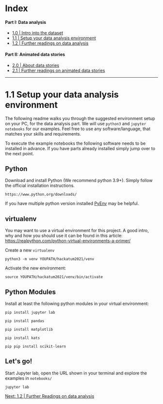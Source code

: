 # Index

#### Part I: Data analysis
- [1.0 | Intro into the dataset](1-0_Intro-Dataset.md)
- [1.1 | Setup your data analysis environment](1-1_Environment-Setup.md)
- [1.2 | Further readings on data analysis](1-2_Collection-Data-Analysis-Libraries.md)

#### Part II: Animated data stories
- [2.0 | About data stories](2-0_Intro-Datastories.md)
- [2.1 | Further readings on animated data stories](2-1_Collection-Animated-Datastories.md)

---
# 1.1 Setup your data analysis environment
The following readme walks you through the suggested environment setup on your PC, for the data analysis part. 
We will use `python3` and `jupyter notebooks` for our examples. Feel free to use any software/language, that matches your skills and requirements.

To execute the example notebooks the following software needs to be installed in advance. If you have parts already installed simply jump over to the next point.

## Python
Download and install Python (We recommend python 3.9+). Simply follow the official installation instructions.

`https://www.python.org/downloads/`

If you have multiple python version installed [PyEnv](https://github.com/pyenv/pyenv) may be helpful.

## virtualenv

You may want to use a virtual environment for this project.
A good intro, why and how you should use it can be found in this article: https://realpython.com/python-virtual-environments-a-primer/

Create a new `virtualenv`

```shell
python3 -m venv YOUPATH/hackatum2021/venv
```

Activate the new environment:
```shell
source YOUPATH/hackatum2021/venv/bin/activate
```

## Python Modules
Install at least the following python modules in your virtual environment:
```shell
pip install jupyter lab
```
```shell
pip install pandas
```
```shell
pip install matplotlib
```
```shell
pip install kats
```
```shell
pip pip install scikit-learn
```

## Let's go!
Start Jupyter lab, open the URL shown in your terminal and explore the examples in `notebooks/`
```shell
jupyter lab
```

[Next: 1.2 | Further Readings on data analysis](1-2_Collection-Data-Analysis-Libraries.md)